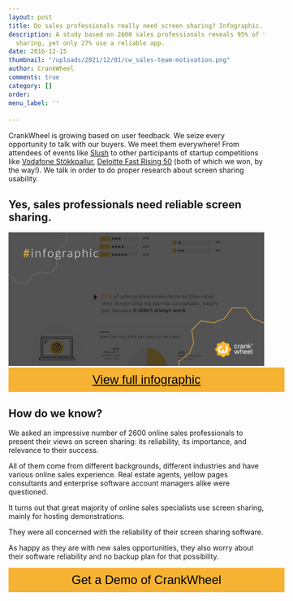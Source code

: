 ```yaml
---
layout: post
title: Do sales professionals really need screen sharing? Infographic.
description: A study based on 2600 sales professionals reveals 95% of them value screen
  sharing, yet only 27% use a reliable app.
date: 2016-12-15
thumbnail: "/uploads/2021/12/01/cw_sales-team-motivation.png"
author: CrankWheel
comments: true
category: []
order: 
menu_label: ''

---
```

CrankWheel is growing based on user feedback. We seize every opportunity to talk with our buyers. We meet them everywhere!  From attendees of events like [Slush](http://crankwheel.com/meet-us-at-slush/) to other participants of startup competitions like [Vodafone Stökkpallur](http://crankwheel.com/interview-with-vodafone-startup-success-in-the-land-of-ice-and-fire/), [Deloitte Fast Rising 50](http://crankwheel.com/Deloitte-fast-50-Rising-Star-CrankWheel/) (both of which we won, by the way!). We talk in order to do proper research about screen sharing usability.

## Yes, sales professionals need reliable screen sharing.

<div class="wp-caption aligncenter noLightbox">
<img class="responsive-img" src="/static/images/posts/2016-12-15-do-sales-professionals-really-need-screen-sharing/crankwheel-research-screensharing-usage-2016.jpg" alt="Screen Sharing Infographic" />
</div>

<div class="btn-signup"><a href="/static/images/posts/2016-12-15-do-sales-professionals-really-need-screen-sharing/crankwheel-research-screensharing-usage-2016.pdf">View full infographic</a></div>

## How do we know?

We asked an impressive number of 2600 online sales professionals to present their views on screen sharing: its reliability, its importance, and relevance to their success.

All of them come from different backgrounds, different industries and have various online sales experience. Real estate agents, yellow pages consultants and enterprise software account managers alike were questioned.

It turns out that great majority of online sales specialists use screen sharing, mainly for hosting demonstrations.

They were all concerned with the reliability of their screen sharing software.

As happy as they are with new sales opportunities, they also worry about their software reliability and no backup plan for that possibility.

<style>
	.btn-signup {
		padding-top: 11px !important;
		border-radius: 0px !important;
		background-color: #f6b333;
		text-align: center;
		padding: 10px 20px !important;
		border: 0px !important;
		width: 100%;
		margin-bottom: 20px;
	}
	.btn-signup a {
		color: black !important;
		font-family: 'Titillium Web', sans-serif;
		font-size: 24px !important;
		font-weight: normal !important;
	}
</style>
<div class="btn-signup"><a style="cursor: pointer;" class="crankwheel-com-showu-launch-button">Get a Demo of CrankWheel</a></div>